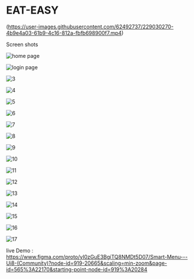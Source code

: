 # EAT-EASY
(https://user-images.githubusercontent.com/62492737/229030270-4b9e4a03-61b9-4c16-812a-fbfb698900f7.mp4)

Screen shots

![home page](https://user-images.githubusercontent.com/62492737/229030371-95d9d3ec-ba67-4431-a102-187a5a42ecb6.png)

![login page](https://user-images.githubusercontent.com/62492737/229030379-dc5485fb-5ad5-4ed3-af04-0f1fbacd00ea.png)

![3](https://user-images.githubusercontent.com/62492737/229030436-9ddb2994-0194-48fc-95e5-c234c5a61e58.png)

![4](https://user-images.githubusercontent.com/62492737/229030440-6bf87687-663f-4f02-929a-2d366e201ecb.png)

![5](https://user-images.githubusercontent.com/62492737/229030447-e2983c05-26ca-4caf-8c5c-737159c9d5ad.png)

![6](https://user-images.githubusercontent.com/62492737/229030450-ce6e2386-4a8a-43a1-97a6-d80c5aab4cc6.png)

![7](https://user-images.githubusercontent.com/62492737/229030454-a4d7aa28-d7ab-49a4-8940-ae4a816b7ae9.png)

![8](https://user-images.githubusercontent.com/62492737/229030459-c76491d7-30c7-4593-b869-134203a28347.png)

![9](https://user-images.githubusercontent.com/62492737/229030466-f0123439-dc0e-432b-8bde-b0af1efc3277.png)

![10](https://user-images.githubusercontent.com/62492737/229030469-79d8ddd4-105c-44bb-ac9d-1be6d0d08cad.png)

![11](https://user-images.githubusercontent.com/62492737/229030472-d52e1462-c1e8-4cd1-a28a-b69ffd643d76.png)

![12](https://user-images.githubusercontent.com/62492737/229030477-49300ba9-64a7-40e8-8762-d49c42c91cc4.png)

![13](https://user-images.githubusercontent.com/62492737/229030481-7cd05428-7bf0-41fb-b2d7-47f67f0b3cc2.png)

![14](https://user-images.githubusercontent.com/62492737/229030484-7d66fdfd-d669-4969-9684-98c3d6a64c36.png)

![15](https://user-images.githubusercontent.com/62492737/229030486-3ebe2d50-744c-4cb0-8719-ba3e00fc3528.png)

![16](https://user-images.githubusercontent.com/62492737/229030493-34d57de2-65e4-4340-926e-a371b8e343e6.png)

![17](https://user-images.githubusercontent.com/62492737/229030428-14390610-41a4-4bfb-aa96-c1c9b37ba39e.png)


live Demo :
https://www.figma.com/proto/yI0zGuE3BgiTQ8NMDt5D07/Smart-Menu---Ui8-(Community)?node-id=919-20665&scaling=min-zoom&page-id=565%3A22170&starting-point-node-id=919%3A20284
